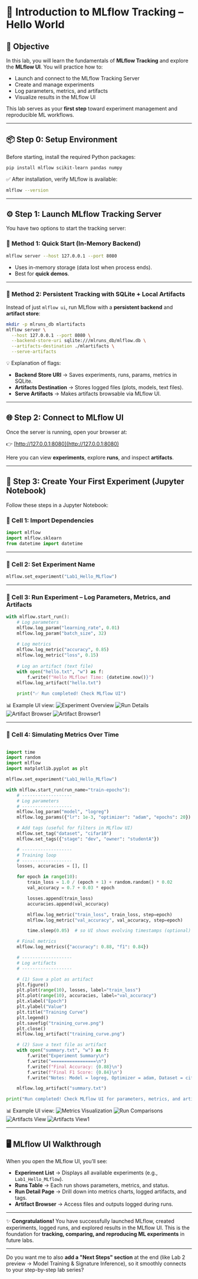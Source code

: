 
# 🚀 Introduction to MLflow Tracking – Hello World

## 🎯 Objective

In this lab, you will learn the fundamentals of **MLflow Tracking** and explore the **MLflow UI**.
You will practice how to:

* Launch and connect to the MLflow Tracking Server
* Create and manage experiments
* Log parameters, metrics, and artifacts
* Visualize results in the MLflow UI

This lab serves as your **first step** toward experiment management and reproducible ML workflows.

---

## 📦 Step 0: Setup Environment

Before starting, install the required Python packages:

```bash
pip install mlflow scikit-learn pandas numpy
```

✅ After installation, verify MLflow is available:

```bash
mlflow --version
```

---

## ⚙️ Step 1: Launch MLflow Tracking Server

You have two options to start the tracking server:

### 🔹 Method 1: Quick Start (In-Memory Backend)

```bash
mlflow server --host 127.0.0.1 --port 8080
```

* Uses in-memory storage (data lost when process ends).
* Best for **quick demos**.

---

### 🔹 Method 2: Persistent Tracking with SQLite + Local Artifacts

Instead of just `mlflow ui`, run MLflow with a **persistent backend** and **artifact store**:

```bash
mkdir -p mlruns_db mlartifacts
mlflow server \
  --host 127.0.0.1 --port 8080 \
  --backend-store-uri sqlite:///mlruns_db/mlflow.db \
  --artifacts-destination ./mlartifacts \
  --serve-artifacts
```

💡 Explanation of flags:

* **Backend Store URI** → Saves experiments, runs, params, metrics in SQLite.
* **Artifacts Destination** → Stores logged files (plots, models, text files).
* **Serve Artifacts** → Makes artifacts browsable via MLflow UI.

---

## 🌐 Step 2: Connect to MLflow UI

Once the server is running, open your browser at:

👉 [http://127.0.0.1:8080](http://127.0.0.1:8080)

Here you can view **experiments**, explore **runs**, and inspect **artifacts**.

---

## 📝 Step 3: Create Your First Experiment (Jupyter Notebook)

Follow these steps in a Jupyter Notebook:

### 🔹 Cell 1: Import Dependencies

```python
import mlflow
import mlflow.sklearn
from datetime import datetime
```

---

### 🔹 Cell 2: Set Experiment Name

```python
mlflow.set_experiment("Lab1_Hello_MLflow")
```

---

### 🔹 Cell 3: Run Experiment – Log Parameters, Metrics, and Artifacts

```python
with mlflow.start_run():
    # Log parameters
    mlflow.log_param("learning_rate", 0.01)
    mlflow.log_param("batch_size", 32)
    
    # Log metrics
    mlflow.log_metric("accuracy", 0.85)
    mlflow.log_metric("loss", 0.15)
    
    # Log an artifact (text file)
    with open("hello.txt", "w") as f:
        f.write(f"Hello MLflow! Time: {datetime.now()}")
    mlflow.log_artifact("hello.txt")
    
    print("✅ Run completed! Check MLflow UI")
```

📊 Example UI view:
![Experiment Overview](./img/1.png)
![Run Details](./img/2.png)
![Artifact Browser](./img/3.png)
![Artifact Browser1](./img/31.png)


---

### 🔹 Cell 4: Simulating Metrics Over Time

```python

import time
import random
import mlflow
import matplotlib.pyplot as plt

mlflow.set_experiment("Lab1_Hello_MLflow")

with mlflow.start_run(run_name="train-epochs"):
    # -------------------
    # Log parameters
    # -------------------
    mlflow.log_param("model", "logreg")
    mlflow.log_params({"lr": 1e-3, "optimizer": "adam", "epochs": 20})

    # Add tags (useful for filters in MLflow UI)
    mlflow.set_tag("dataset", "cifar10")
    mlflow.set_tags({"stage": "dev", "owner": "studentA"})

    # -------------------
    # Training loop
    # -------------------
    losses, accuracies = [], []

    for epoch in range(10):
        train_loss = 1.0 / (epoch + 1) + random.random() * 0.02
        val_accuracy = 0.7 + 0.03 * epoch

        losses.append(train_loss)
        accuracies.append(val_accuracy)

        mlflow.log_metric("train_loss", train_loss, step=epoch)
        mlflow.log_metric("val_accuracy", val_accuracy, step=epoch)

        time.sleep(0.05)  # so UI shows evolving timestamps (optional)

    # Final metrics
    mlflow.log_metrics({"accuracy": 0.88, "f1": 0.84})

    # -------------------
    # Log artifacts
    # -------------------

    # (1) Save a plot as artifact
    plt.figure()
    plt.plot(range(10), losses, label="train_loss")
    plt.plot(range(10), accuracies, label="val_accuracy")
    plt.xlabel("Epoch")
    plt.ylabel("Value")
    plt.title("Training Curve")
    plt.legend()
    plt.savefig("training_curve.png")
    plt.close()
    mlflow.log_artifact("training_curve.png")

    # (2) Save a text file as artifact
    with open("summary.txt", "w") as f:
        f.write("Experiment Summary\n")
        f.write("=================\n")
        f.write(f"Final Accuracy: {0.88}\n")
        f.write(f"Final F1 Score: {0.84}\n")
        f.write("Notes: Model = logreg, Optimizer = adam, Dataset = cifar10\n")

    mlflow.log_artifact("summary.txt")

print("Run completed! Check MLflow UI for parameters, metrics, and artifacts.")

```

📊 Example UI view:
![Metrics Visualization](./img/4.png)
![Run Comparisons](./img/5.png)
![Artifacts View](./img/6.png)
![Artifacts View1](./img/7.png)


---

## 🖥️ MLflow UI Walkthrough

When you open the MLflow UI, you’ll see:

* **Experiment List** → Displays all available experiments (e.g., `Lab1_Hello_MLflow`).
* **Runs Table** → Each run shows parameters, metrics, and status.
* **Run Detail Page** → Drill down into metrics charts, logged artifacts, and tags.
* **Artifact Browser** → Access files and outputs logged during runs.

---

✨ **Congratulations!**
You have successfully launched MLflow, created experiments, logged runs, and explored results in the MLflow UI. This is the foundation for **tracking, comparing, and reproducing ML experiments** in future labs.

---

Do you want me to also **add a "Next Steps" section** at the end (like Lab 2 preview → Model Training & Signature Inference), so it smoothly connects to your step-by-step lab series?
